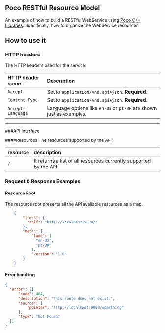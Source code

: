 ## Poco RESTful Resource Model

An example of how to build a RESTful WebService using [Poco C++ Libraries](https://pocoproject.org/). 
Specifically, how to organize the WebService resources.

## How to use it

### HTTP headers
The HTTP headers used for the service.

| HTTP header name  | Description                       |
|:------------------|:----------------------------------|
| `Accept`          | Set to `application/vnd.api+json`. **Required**. | 
| `Content-Type`    | Set to `application/vnd.api+json`. **Required**. | 
| `Accept-Language` | Language options like `en-US` or `pt-BR` are shown just as exemples. |  

***

###API Interface

####Resources
The resources supported by the API:

| resource              | description                       |
|:----------------------|:----------------------------------|
| `/`                   | It returns a list of all resources currently supported by the API |

### Request & Response Examples

#### Resource Root 
The resource root presents all the API available resources as a map.
```json
    {
        "links": {
          "self": "http://localhost:9000/"
        },
        "meta": {
            "lang": [
              "en-US",
              "pt-BR"
            ],
            "version": "1.0"
        }
    }
```

#### Error handling 

```json
{
  "error": [{
      "code": 404,
      "description": "This route does not exist.",
      "source": {
          "pointer": "http://localhost:9000/something"
      },
      "type": "Not Found"
  }]
}
```
